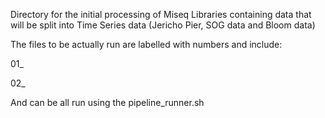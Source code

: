 Directory for the initial processing of Miseq Libraries containing data that will be split into Time Series data (Jericho Pier, SOG data and Bloom data)

The files to be actually run are labelled with numbers and include:

01_

02_


And can be all run using the pipeline_runner.sh
